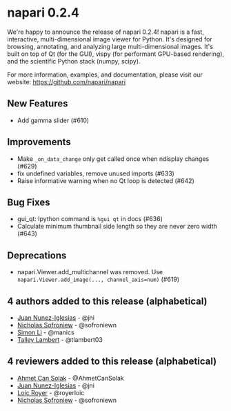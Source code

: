 # napari 0.2.4

We're happy to announce the release of napari 0.2.4! napari is a fast,
interactive, multi-dimensional image viewer for Python. It's designed for
browsing, annotating, and analyzing large multi-dimensional images. It's built
on top of Qt (for the GUI), vispy (for performant GPU-based rendering), and the
scientific Python stack (numpy, scipy).

For more information, examples, and documentation, please visit our website:
https://github.com/napari/napari

## New Features

- Add gamma slider (#610)

## Improvements

- Make `_on_data_change` only get called once when ndisplay changes (#629)
- fix undefined variables, remove unused imports (#633)
- Raise informative warning when no Qt loop is detected (#642)

## Bug Fixes

- gui_qt: Ipython command is `%gui qt` in docs (#636)
- Calculate minimum thumbnail side length so they are never zero width (#643)

## Deprecations

- napari.Viewer.add_multichannel was removed. Use `napari.Viewer.add_image(...,
  channel_axis=num)`   (#619)

## 4 authors added to this release (alphabetical)

- [Juan Nunez-Iglesias](https://github.com/napari/napari/commits?author=jni) - @jni
- [Nicholas Sofroniew](https://github.com/napari/napari/commits?author=sofroniewn) - @sofroniewn
- [Simon Li](https://github.com/napari/napari/commits?author=manics) - @manics
- [Talley Lambert](https://github.com/napari/napari/commits?author=tlambert03) - @tlambert03

## 4 reviewers added to this release (alphabetical)

- [Ahmet Can Solak](https://github.com/napari/napari/commits?author=AhmetCanSolak) - @AhmetCanSolak
- [Juan Nunez-Iglesias](https://github.com/napari/napari/commits?author=jni) - @jni
- [Loic Royer](https://github.com/napari/napari/commits?author=royerloic) - @royerloic
- [Nicholas Sofroniew](https://github.com/napari/napari/commits?author=sofroniewn) - @sofroniewn
